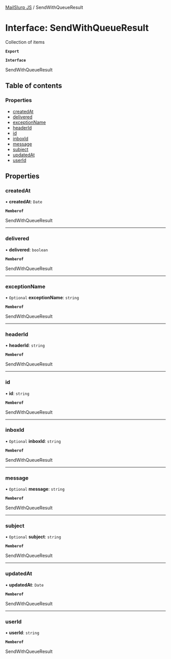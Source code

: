 [MailSlurp JS](../README.md) / SendWithQueueResult

# Interface: SendWithQueueResult

Collection of items

**`Export`**

**`Interface`**

SendWithQueueResult

## Table of contents

### Properties

- [createdAt](SendWithQueueResult.md#createdat)
- [delivered](SendWithQueueResult.md#delivered)
- [exceptionName](SendWithQueueResult.md#exceptionname)
- [headerId](SendWithQueueResult.md#headerid)
- [id](SendWithQueueResult.md#id)
- [inboxId](SendWithQueueResult.md#inboxid)
- [message](SendWithQueueResult.md#message)
- [subject](SendWithQueueResult.md#subject)
- [updatedAt](SendWithQueueResult.md#updatedat)
- [userId](SendWithQueueResult.md#userid)

## Properties

### createdAt

• **createdAt**: `Date`

**`Memberof`**

SendWithQueueResult

___

### delivered

• **delivered**: `boolean`

**`Memberof`**

SendWithQueueResult

___

### exceptionName

• `Optional` **exceptionName**: `string`

**`Memberof`**

SendWithQueueResult

___

### headerId

• **headerId**: `string`

**`Memberof`**

SendWithQueueResult

___

### id

• **id**: `string`

**`Memberof`**

SendWithQueueResult

___

### inboxId

• `Optional` **inboxId**: `string`

**`Memberof`**

SendWithQueueResult

___

### message

• `Optional` **message**: `string`

**`Memberof`**

SendWithQueueResult

___

### subject

• `Optional` **subject**: `string`

**`Memberof`**

SendWithQueueResult

___

### updatedAt

• **updatedAt**: `Date`

**`Memberof`**

SendWithQueueResult

___

### userId

• **userId**: `string`

**`Memberof`**

SendWithQueueResult
